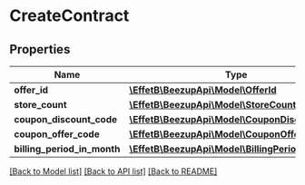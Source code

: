 # CreateContract

## Properties
Name | Type | Description | Notes
------------ | ------------- | ------------- | -------------
**offer_id** | [**\EffetB\BeezupApi\Model\OfferId**](OfferId.md) |  | 
**store_count** | [**\EffetB\BeezupApi\Model\StoreCount**](StoreCount.md) |  | 
**coupon_discount_code** | [**\EffetB\BeezupApi\Model\CouponDiscountCode**](CouponDiscountCode.md) |  | [optional] 
**coupon_offer_code** | [**\EffetB\BeezupApi\Model\CouponOfferCode**](CouponOfferCode.md) |  | [optional] 
**billing_period_in_month** | [**\EffetB\BeezupApi\Model\BillingPeriodInMonth**](BillingPeriodInMonth.md) |  | 

[[Back to Model list]](../README.md#documentation-for-models) [[Back to API list]](../README.md#documentation-for-api-endpoints) [[Back to README]](../README.md)


